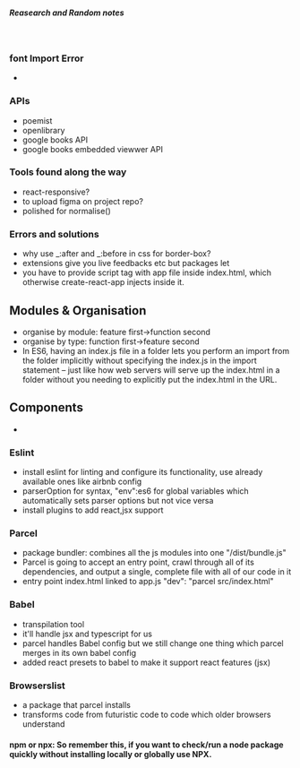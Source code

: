 ##### Reasearch and Random notes

<br/>

### font Import Error

-

### APIs

- poemist
- openlibrary
- google books API
- google books embedded viewwer API

### Tools found along the way

- react-responsive?
- to upload figma on project repo?
- polished for normalise()

### Errors and solutions

- why use _:after and _:before in css for border-box?
- extensions give you live feedbacks etc but packages let
- you have to provide script tag with app file inside index.html, which otherwise create-react-app injects inside it.

## Modules & Organisation

- organise by module: feature first->function second
- organise by type: function first->feature second
- In ES6, having an index.js file in a folder lets you perform an import from the folder implicitly without specifying the index.js in the import statement – just like how web servers will serve up the index.html in a folder without you needing to explicitly put the index.html in the URL.

## Components

-

### Eslint

- install eslint for linting and configure its functionality, use already available ones like airbnb config
- parserOption for syntax, "env":es6 for global variables which automatically sets parser options but not vice versa
- install plugins to add react,jsx support

### Parcel

- package bundler: combines all the js modules into one "/dist/bundle.js"
- Parcel is going to accept an entry point, crawl through all of its dependencies, and output a single, complete file with all of our code in it
- entry point index.html linked to app.js "dev": "parcel src/index.html"

### Babel

- transpilation tool
- it'll handle jsx and typescript for us
- parcel handles Babel config but we still change one thing which parcel merges in its own babel config
- added react presets to babel to make it support react features (jsx)

### Browserslist

- a package that parcel installs
- transforms code from futuristic code to code which older browsers understand

#### npm or npx: So remember this, if you want to check/run a node package quickly without installing locally or globally use NPX.

